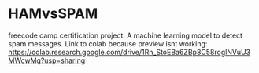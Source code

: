 # HAMvsSPAM
freecode camp certification project. A machine learning model to detect spam messages.
Link to colab because preview isnt working: https://colab.research.google.com/drive/1Rn_StoEBa6ZBp8C58roglNVuU3MWcwMq?usp=sharing
